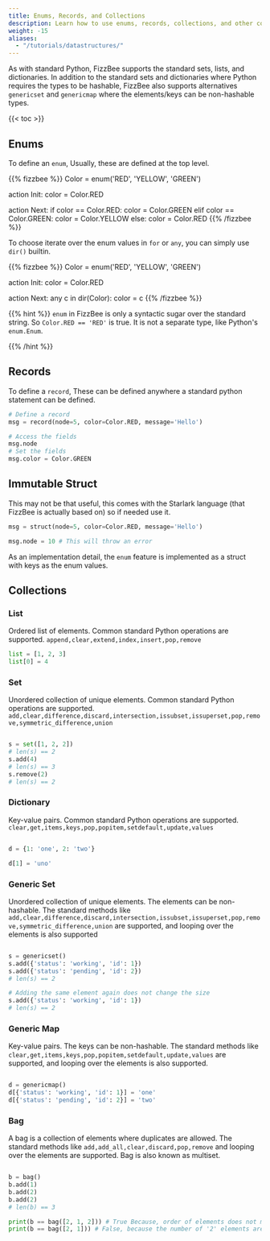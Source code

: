 ```yaml
---
title: Enums, Records, and Collections
description: Learn how to use enums, records, collections, and other common data structures in FizzBee.
weight: -15
aliases:
  - "/tutorials/datastructures/"
---
```


As with standard Python, FizzBee supports the standard sets, lists, and dictionaries. 
In addition to the standard sets and dictionaries where Python requires the types to be hashable, 
FizzBee also supports alternatives `genericset` and `genericmap` where the elements/keys can be
non-hashable types. 


{{< toc >}}

## Enums

To define an `enum`, Usually, these are defined at the top level.

{{% fizzbee %}}
Color = enum('RED', 'YELLOW', 'GREEN')

action Init:
  color = Color.RED

action Next:
  if color == Color.RED:
    color = Color.GREEN
  elif color == Color.GREEN:
    color = Color.YELLOW
  else:
    color = Color.RED
{{% /fizzbee %}}

To choose iterate over the enum values in `for` or `any`, you can simply use `dir()` builtin.

{{% fizzbee %}}
Color = enum('RED', 'YELLOW', 'GREEN')

action Init:
  color = Color.RED

action Next:
  any c in dir(Color):
    color = c
{{% /fizzbee %}}

{{% hint %}}
`enum` in FizzBee is only a syntactic sugar over the standard string. So
`Color.RED == 'RED'` is true. It is not a separate type, like Python's `enum.Enum`.

{{% /hint %}}

## Records

To define a `record`, These can be defined anywhere a standard python statement can be defined.

```python
# Define a record
msg = record(node=5, color=Color.RED, message='Hello')

# Access the fields
msg.node
# Set the fields
msg.color = Color.GREEN
```

## Immutable Struct
This may not be that useful, this comes with the Starlark language (that FizzBee is actually based on) so if needed use it.

```python
msg = struct(node=5, color=Color.RED, message='Hello')

msg.node = 10 # This will throw an error
```
As an implementation detail, the `enum` feature is implemented as a struct with keys as the enum values.

## Collections
### List
Ordered list of elements. Common standard Python operations are supported.
`append,clear,extend,index,insert,pop,remove`
```python
list = [1, 2, 3]
list[0] = 4
```

### Set
Unordered collection of unique elements. Common standard Python operations are supported.
`add,clear,difference,discard,intersection,issubset,issuperset,pop,remove,symmetric_difference,union`

```python

s = set([1, 2, 2])
# len(s) == 2
s.add(4)
# len(s) == 3
s.remove(2)
# len(s) == 2
```

### Dictionary
Key-value pairs. Common standard Python operations are supported.
`clear,get,items,keys,pop,popitem,setdefault,update,values`

```python

d = {1: 'one', 2: 'two'}

d[1] = 'uno'
```

### Generic Set
Unordered collection of unique elements. The elements can be non-hashable.
The standard methods like
`add,clear,difference,discard,intersection,issubset,issuperset,pop,remove,symmetric_difference,union`
are supported, and looping over the elements is also supported

```python

s = genericset()
s.add({'status': 'working', 'id': 1})
s.add({'status': 'pending', 'id': 2})
# len(s) == 2

# Adding the same element again does not change the size
s.add({'status': 'working', 'id': 1})
# len(s) == 2
```

### Generic Map
Key-value pairs. The keys can be non-hashable.
The standard methods like `clear,get,items,keys,pop,popitem,setdefault,update,values`
are supported, and looping over the elements is also supported.

```python

d = genericmap()
d[{'status': 'working', 'id': 1}] = 'one'
d[{'status': 'pending', 'id': 2}] = 'two'
```

### Bag
A bag is a collection of elements where duplicates are allowed.
The standard methods like `add,add_all,clear,discard,pop,remove` and looping over the elements are supported.  Bag is also known as multiset.

```python

b = bag()
b.add(1)
b.add(2)
b.add(2)
# len(b) == 3

print(b == bag([2, 1, 2])) # True Because, order of elements does not matter
print(b == bag([2, 1])) # False, because the number of '2' elements are different
```
